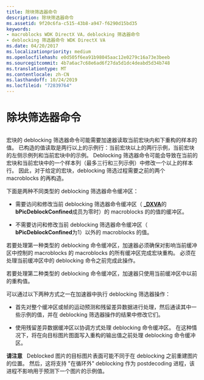 ```yaml
---
title: 除块筛选器命令
description: 除块筛选器命令
ms.assetid: 9f20c6fa-c515-43b8-a947-f6290d15bd35
keywords:
- macroblocks WDK DirectX VA，deblocking 筛选器命令
- deblocking 筛选器命令 WDK DirectX VA
ms.date: 04/20/2017
ms.localizationpriority: medium
ms.openlocfilehash: e0d505f6ea91b98045aac12e0279c16a73e3beeb
ms.sourcegitcommit: 4b7a6ac7c68e6ad6f27da5d1dc4deabd5d34b748
ms.translationtype: MT
ms.contentlocale: zh-CN
ms.lasthandoff: 10/24/2019
ms.locfileid: "72839764"
---
```

# <a name="deblocking-filter-commands"></a>除块筛选器命令


## <span id="ddk_deblocking_filter_commands_gg"></span><span id="DDK_DEBLOCKING_FILTER_COMMANDS_GG"></span>


宏块的 deblocking 筛选器命令可能需要加速器读取当前宏块内和下重构的样本的值。 已构造的值读取是两行以上的示例行：当前宏块以上的两行示例，当前宏块的左侧示例列和当前宏块中的示例。 Deblocking 筛选器命令可能会导致在当前的宏块和当前宏块中的一个样本列（最多三行和三列示例）中修改一个以上的样本行。 因此，对于给定的宏块，deblocking 筛选过程需要之前的两个 macroblocks 的再构造。

下面是两种不同类型的 deblocking 筛选器命令缓冲区：

-   需要访问和修改当前 deblocking 筛选器命令缓冲区（ [ **\_DXVA**](https://docs.microsoft.com/windows-hardware/drivers/ddi/dxva/ns-dxva-_dxva_pictureparameters)的**bPicDeblockConfined**成员为零时）的 macroblocks 的的值的缓冲区。

-   不需要访问和修改当前 deblocking 筛选器命令缓冲区（ **bPicDeblockConfined**为1）以外的 macroblocks 的值。

若要处理第一种类型的 deblocking 命令缓冲区，加速器必须确保对影响当前缓冲区中控制的 macroblocks 的 macroblocks 的所有缓冲区完成宏块重构。 必须在处理当前缓冲区中的 deblocking 命令之前完成此操作。

若要处理第二种类型的 deblocking 命令缓冲区，加速器只使用当前缓冲区中以前的重构值。

可以通过以下两种方式之一在加速器中执行 deblocking 筛选器操作：

-   首先对整个缓冲区或帧的运动预测和残留差异数据进行处理，然后通读其中一些示例的值，并在 deblocking 筛选器操作的结果中修改它们。

-   使用残留差异数据缓冲区以协调方式处理 deblocking 命令缓冲区。 在这种情况下，将在向目标图片图面写入重构的输出值之前处理 deblocking 命令缓冲区。

**请注意**   Deblocked 图片的目标图片表面可能不同于在 deblocking 之前重建图片的位置。 然后，这将支持 "在循环外" deblocking 作为 postdecoding 进程，该进程不影响用于预测下一个图片的示例值。

 

 

 





